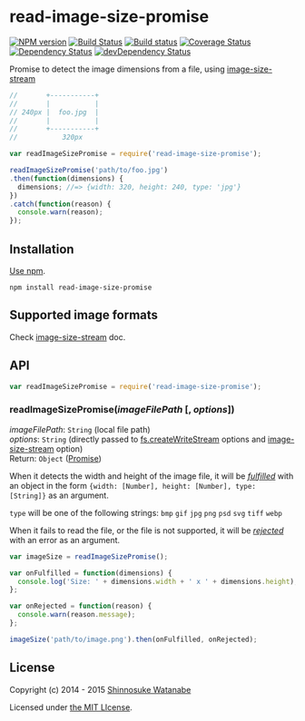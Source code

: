 # read-image-size-promise 

[![NPM version](https://img.shields.io/npm/v/read-image-size-promise.svg)](https://www.npmjs.com/package/read-image-size-promise)
[![Build Status](https://img.shields.io/travis/shinnn/read-image-size-promise.svg)](https://travis-ci.org/shinnn/read-image-size-promise)
[![Build status](https://ci.appveyor.com/api/projects/status/6bo8ejml9y4n1j6c?svg=true)](https://ci.appveyor.com/project/ShinnosukeWatanabe/read-image-size-promise)
[![Coverage Status](https://img.shields.io/coveralls/shinnn/read-image-size-promise.svg)](https://coveralls.io/r/shinnn/read-image-size-promise)
[![Dependency Status](https://img.shields.io/david/shinnn/read-image-size-promise.svg?label=deps)](https://david-dm.org/shinnn/read-image-size-promise)
[![devDependency Status](https://img.shields.io/david/dev/shinnn/read-image-size-promise.svg?label=devDeps)](https://david-dm.org/shinnn/read-image-size-promise#info=devDependencies)

Promise to detect the image dimensions from a file, using [image-size-stream](https://github.com/shinnn/image-size-stream)

```javascript
//       +-----------+
//       |           |
// 240px |  foo.jpg  |
//       |           |
//       +-----------+
//           320px 

var readImageSizePromise = require('read-image-size-promise');

readImageSizePromise('path/to/foo.jpg')
.then(function(dimensions) {
  dimensions; //=> {width: 320, height: 240, type: 'jpg'}
})
.catch(function(reason) {
  console.warn(reason);
});
```

## Installation

[Use npm](https://www.npmjs.org/doc/cli/npm-install.html).

```
npm install read-image-size-promise
```

## Supported image formats

Check [image-size-stream](https://github.com/shinnn/image-size-stream#supported-image-formats) doc.

## API

```javascript
var readImageSizePromise = require('read-image-size-promise');
```

### readImageSizePromise(*imageFilePath* [, *options*])

*imageFilePath*: `String` (local file path)  
*options*: `String` (directly passed to [fs.createWriteStream](https://nodejs.org/api/fs.html#fs_fs_createwritestream_path_options) options and [image-size-stream](https://github.com/shinnn/image-size-stream#optionlimit) option)  
Return: `Object` ([Promise](https://promisesaplus.com/))

When it detects the width and height of the image file, it will be [*fulfilled*](http://promisesaplus.com/#point-26) with an object in the form `{width: [Number], height: [Number], type: [String]}` as an argument.

`type` will be one of the following strings: `bmp` `gif` `jpg` `png` `psd` `svg` `tiff` `webp`

When it fails to read the file, or the file is not supported, it will be [*rejected*](http://promisesaplus.com/#point-30) with an error as an argument.

```javascript
var imageSize = readImageSizePromise();

var onFulfilled = function(dimensions) {
  console.log('Size: ' + dimensions.width + ' x ' + dimensions.height);
};

var onRejected = function(reason) {
  console.warn(reason.message);
};

imageSize('path/to/image.png').then(onFulfilled, onRejected);
```

## License

Copyright (c) 2014 - 2015 [Shinnosuke Watanabe](https://github.com/shinnn)

Licensed under [the MIT LIcense](./LICENSE).
